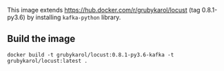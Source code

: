 This image extends https://hub.docker.com/r/grubykarol/locust (tag 0.8.1-py3.6) by installing `kafka-python` library.

## Build the image
```
docker build -t grubykarol/locust:0.8.1-py3.6-kafka -t grubykarol/locust:latest .
```